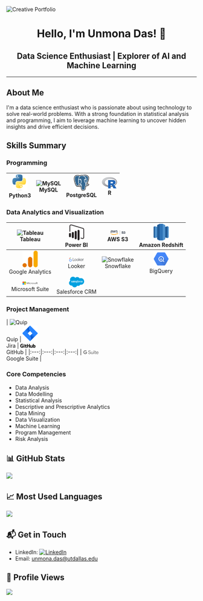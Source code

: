 

![Creative Portfolio](https://github.com/IamUnmona/IamUnmona/blob/main/Welcome%20to%20my%20page.gif)






<div align="center">

# Hello, I'm Unmona Das! 👋

## Data Science Enthusiast | Explorer of AI and Machine Learning


</div>

---

##  About Me
I'm a data science enthusiast who is passionate about using technology to solve real-world problems. With a strong foundation in statistical analysis and programming, I aim to leverage machine learning to uncover hidden insights and drive efficient decisions.

## Skills Summary

### Programming
| <img src="https://github.com/IamUnmona/IamUnmona/blob/main/Python%20Software%20Foundation_idixzIbrOi_2.svg" alt="Python3" width="40"/><br>Python3 | <img src="https://github.com/IamUnmona/IamUnmona/blob/main/Oracle%20MySQL_idtlXpo9bo_1.svg" alt="MySQL" width="40"/><br>MySQL | <img src="https://github.com/IamUnmona/IamUnmona/blob/main/PostgreSQL_idG_UafUz7_2.svg" alt="PostgreSQL" width="40"/><br>PostgreSQL | <img src="https://github.com/IamUnmona/IamUnmona/blob/main/r-lang.svg" alt="R" width="40"/><br>R |
|:---:|:---:|:---:|:---:|

### Data Analytics and Visualization
| <img src="https://github.com/IamUnmona/IamUnmona/blob/main/Tableau_idW4GZaB-5_6.svg" alt="Tableau" width="40"/><br>Tableau | <img src="https://github.com/IamUnmona/IamUnmona/blob/main/power-bi.svg" alt="Power BI" width="40"/><br>Power BI | <img src="https://github.com/IamUnmona/IamUnmona/blob/main/amazon-s3.svg" alt="AWS S3" width="40"/><br>AWS S3 | <img src="https://github.com/IamUnmona/IamUnmona/blob/main/aws-redshift-logo.svg" alt="Amazon Redshift" width="40"/><br>Amazon Redshift |
|:---:|:---:|:---:|:---:|
| <img src="https://github.com/IamUnmona/IamUnmona/blob/main/google-analytics-4.svg" alt="Google Analytics" width="40"/><br>Google Analytics | <img src="https://github.com/IamUnmona/IamUnmona/blob/main/looker-1.svg" alt="Looker" width="40"/><br>Looker | <img src="URL_TO_SNOWFLAKE_LOGO" alt="Snowflake" width="40"/><br>Snowflake | <img src="https://github.com/IamUnmona/IamUnmona/blob/main/google-bigquery-logo-1.svg" alt="BigQuery" width="40"/><br>BigQuery |
| <img src="https://github.com/IamUnmona/IamUnmona/blob/main/microsoft-6.svg" alt="Microsoft Suite" width="40"/><br>Microsoft Suite | <img src="https://github.com/IamUnmona/IamUnmona/blob/main/salesforce-2.svg" alt="Salesforce CRM" width="40"/><br>Salesforce CRM |

### Project Management
| <img src="URL_TO_QUIP_LOGO" alt="Quip" width="40"/><br>Quip | <img src="https://github.com/IamUnmona/IamUnmona/blob/main/jira-3.svg" alt="Jira" width="40"/><br>Jira | <img src="https://github.com/IamUnmona/IamUnmona/blob/main/github-2.svg" alt="GitHub" width="40"/><br>GitHub | 
|:---:|:---:|:---:|:---:|
| <img src="https://github.com/IamUnmona/IamUnmona/blob/main/google-suite-logo.svg" alt="Google Suite" width="40"/><br>Google Suite |

### Core Competencies
- Data Analysis
- Data Modelling
- Statistical Analysis
- Descriptive and Prescriptive Analytics
- Data Mining
- Data Visualization
- Machine Learning
- Program Management
- Risk Analysis

## 📊 GitHub Stats
![](https://github-readme-stats.vercel.app/api?username=iamUnmona&show_icons=true&theme=radical)

## 📈 Most Used Languages
![](https://github-readme-stats.vercel.app/api/top-langs/?username=iamUnmona&layout=compact&theme=vue)


## 📬 Get in Touch
- LinkedIn: [![LinkedIn](https://img.shields.io/badge/LinkedIn-Unmona_Das-blue?style=flat-square&logo=linkedin)](https://www.linkedin.com/in/unmonadas/)
- Email: [unmona.das@utdallas.edu](mailto:unmona.das@utdallas.edu)

## 👀 Profile Views
![](https://komarev.com/ghpvc/?username=iamUnmona&style=flat-square&color=blueviolet)


